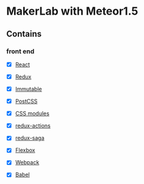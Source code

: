# MakerLab with Meteor1.5

## Contains

### front end

- [x] [React](https://facebook.github.io/react/)
- [x] [Redux](https://github.com/reactjs/redux)
- [x] [Immutable](http://facebook.github.io/immutable-js)
- [x] [PostCSS](https://github.com/postcss/postcss)
- [x] [CSS modules](https://github.com/outpunk/postcss-modules)
- [x] [redux-actions](https://github.com/acdlite/redux-actions)
- [x] [redux-saga](https://github.com/yelouafi/redux-saga)
- [x] [Flexbox](https://css-tricks.com/snippets/css/a-guide-to-flexbox/)
- [x] [Webpack](https://webpack.github.io)
- [x] [Babel](https://babeljs.io/)

